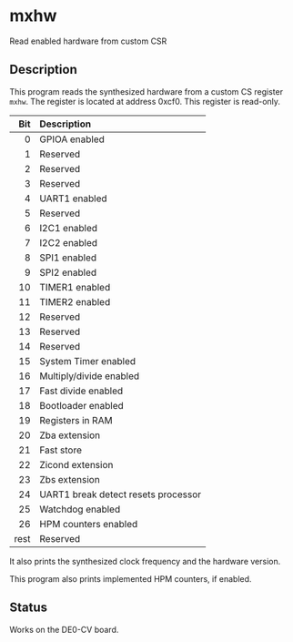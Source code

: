 # mxhw

Read enabled hardware from custom CSR

## Description

This program reads the synthesized hardware from a
custom CS register `mxhw`. The register is located at address
0xcf0. This register is read-only.

| Bit  | Description             |
|-----:|:------------------------|
| 0    | GPIOA enabled           |
| 1    | Reserved                |
| 2    | Reserved                |
| 3    | Reserved                |
| 4    | UART1 enabled           |
| 5    | Reserved                |
| 6    | I2C1 enabled            |
| 7    | I2C2 enabled            |
| 8    | SPI1 enabled            |
| 9    | SPI2 enabled            |
| 10   | TIMER1 enabled          |
| 11   | TIMER2 enabled          |
| 12   | Reserved                |
| 13   | Reserved                |
| 14   | Reserved                |
| 15   | System Timer enabled    |
| 16   | Multiply/divide enabled |
| 17   | Fast divide enabled     |
| 18   | Bootloader enabled      |
| 19   | Registers in RAM        |
| 20   | Zba extension           |
| 21   | Fast store              |
| 22   | Zicond extension        |
| 23   | Zbs extension           |
| 24   | UART1 break detect resets processor |
| 25   | Watchdog enabled        |
| 26   | HPM counters enabled    |
| rest | Reserved                |

It also prints the synthesized clock frequency and the hardware version.

This program also prints implemented HPM counters, if enabled.

## Status

Works on the DE0-CV board.
